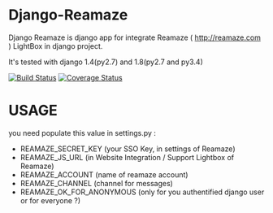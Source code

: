 Django-Reamaze
==================

Django Reamaze is django app for integrate Reamaze ( http://reamaze.com ) LightBox in django project.

It's tested with django 1.4(py2.7) and 1.8(py2.7 and py3.4)

[![Build Status](https://travis-ci.org/mrjmad/django-reamaze.svg?branch=master)](https://travis-ci.org/mrjmad/django-reamaze)  [![Coverage Status](https://img.shields.io/coveralls/mrjmad/django-reamaze.svg)](https://coveralls.io/r/mrjmad/django-reamaze?branch=master)

USAGE
======

you need populate this value in settings.py : 

* REAMAZE_SECRET_KEY (your SSO Key, in settings of Reamaze)
* REAMAZE_JS_URL (in  Website Integration / Support Lightbox of Reamaze)
* REAMAZE_ACCOUNT (name of reamaze account)
* REAMAZE_CHANNEL  (channel for messages)
* REAMAZE_OK_FOR_ANONYMOUS (only for you authentified django user or for everyone ?)
